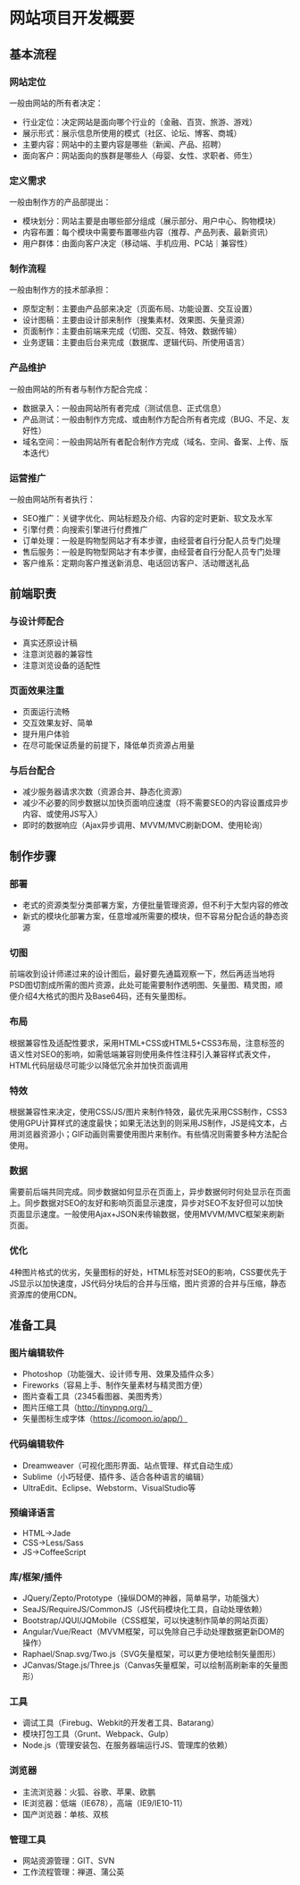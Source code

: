 # 网站项目开发概要

## 基本流程

### 网站定位

一般由网站的所有者决定：

+ 行业定位：决定网站是面向哪个行业的（金融、百货、旅游、游戏）
+ 展示形式：展示信息所使用的模式（社区、论坛、博客、商城）
+ 主要内容：网站中的主要内容是哪些（新闻、产品、招聘）
+ 面向客户：网站面向的族群是哪些人（母婴、女性、求职者、师生）

### 定义需求

一般由制作方的产品部提出：

+ 模块划分：网站主要是由哪些部分组成（展示部分、用户中心、购物模块）
+ 内容布置：每个模块中需要布置哪些内容（推荐、产品列表、最新资讯）
+ 用户群体：由面向客户决定（移动端、手机应用、PC站｜兼容性）

### 制作流程

一般由制作方的技术部承担：

+ 原型定制：主要由产品部来决定（页面布局、功能设置、交互设置）
+ 设计图稿：主要由设计部来制作（搜集素材、效果图、矢量资源）
+ 页面制作：主要由前端来完成（切图、交互、特效、数据传输）
+ 业务逻辑：主要由后台来完成（数据库、逻辑代码、所使用语言）

### 产品维护

一般由网站的所有者与制作方配合完成：

+ 数据录入：一般由网站所有者完成（测试信息、正式信息）
+ 产品测试：一般由制作方完成、或由制作方配合所有者完成（BUG、不足、友好性）
+ 域名空间：一般由网站所有者配合制作方完成（域名、空间、备案、上传、版本迭代）

### 运营推广

一般由网站所有者执行：

+ SEO推广：关键字优化、网站标题及介绍、内容的定时更新、软文及水军
+ 引擎付费：向搜索引擎进行付费推广
+ 订单处理：一般是购物型网站才有本步骤，由经营者自行分配人员专门处理
+ 售后服务：一般是购物型网站才有本步骤，由经营者自行分配人员专门处理
+ 客户维系：定期向客户推送新消息、电话回访客户、活动赠送礼品


## 前端职责

### 与设计师配合

+ 真实还原设计稿
+ 注意浏览器的兼容性
+ 注意浏览设备的适配性

### 页面效果注重

+ 页面运行流畅
+ 交互效果友好、简单
+ 提升用户体验
+ 在尽可能保证质量的前提下，降低单页资源占用量

### 与后台配合

+ 减少服务器请求次数（资源合并、静态化资源）
+ 减少不必要的同步数据以加快页面响应速度（将不需要SEO的内容设置成异步内容、或使用JS写入）
+ 即时的数据响应（Ajax异步调用、MVVM/MVC刷新DOM、使用轮询）


## 制作步骤

### 部署

+ 老式的资源类型分类部署方案，方便批量管理资源，但不利于大型内容的修改
+ 新式的模块化部署方案，任意增减所需要的模块，但不容易分配合适的静态资源

### 切图

前端收到设计师递过来的设计图后，最好要先通篇观察一下，然后再适当地将PSD图切割成所需的图片资源，此处可能需要制作透明图、矢量图、精灵图，顺便介绍4大格式的图片及Base64码，还有矢量图标。

### 布局

根据兼容性及适配性要求，采用HTML+CSS或HTML5+CSS3布局，注意标签的语义性对SEO的影响，如需低端兼容则使用条件性注释引入兼容样式表文件，HTML代码层级尽可能少以降低冗余并加快页面调用

### 特效

根据兼容性来决定，使用CSS/JS/图片来制作特效，最优先采用CSS制作，CSS3使用GPU计算样式的速度最快；如果无法达到的则采用JS制作，JS是纯文本，占用浏览器资源小；GIF动画则需要使用图片来制作。有些情况则需要多种方法配合使用。

### 数据

需要前后端共同完成。同步数据如何显示在页面上，异步数据何时何处显示在页面上。同步数据对SEO的友好和影响页面显示速度，异步对SEO不友好但可以加快页面显示速度。一般使用Ajax+JSON来传输数据，使用MVVM/MVC框架来刷新页面。

### 优化

4种图片格式的优劣，矢量图标的好处，HTML标签对SEO的影响，CSS要优先于JS显示以加快速度，JS代码分块后的合并与压缩，图片资源的合并与压缩，静态资源库的使用CDN。

## 准备工具

### 图片编辑软件

+ Photoshop（功能强大、设计师专用、效果及插件众多）
+ Fireworks（容易上手、制作矢量素材与精灵图方便）
+ 图片查看工具（2345看图器、美图秀秀）
+ 图片压缩工具（http://tinypng.org/）
+ 矢量图标生成字体（https://icomoon.io/app/）

### 代码编辑软件

+ Dreamweaver（可视化图形界面、站点管理、样式自动生成）
+ Sublime（小巧轻便、插件多、适合各种语言的编辑）
+ UltraEdit、Eclipse、Webstorm、VisualStudio等

### 预编译语言

+ HTML->Jade
+ CSS->Less/Sass
+ JS->CoffeeScript

### 库/框架/插件

+ JQuery/Zepto/Prototype（操纵DOM的神器，简单易学，功能强大）
+ SeaJS/RequireJS/CommonJS（JS代码模块化工具，自动处理依赖）
+ Bootstrap/JQUI/JQMobile（CSS框架，可以快速制作简单的网站页面）
+ Angular/Vue/React（MVVM框架，可以免除自己手动处理数据更新DOM的操作）
+ Raphael/Snap.svg/Two.js（SVG矢量框架，可以更方便地绘制矢量图形）
+ JCanvas/Stage.js/Three.js（Canvas矢量框架，可以绘制高刷新率的矢量图形）

### 工具

+ 调试工具（Firebug、Webkit的开发者工具、Batarang）
+ 模块打包工具（Grunt、Webpack、Gulp）
+ Node.js（管理安装包、在服务器端运行JS、管理库的依赖）

### 浏览器

+ 主流浏览器：火狐、谷歌、苹果、欧鹏
+ IE浏览器：低端（IE678），高端（IE9/IE10-11）
+ 国产浏览器：单核、双核

### 管理工具

+ 网站资源管理：GIT、SVN
+ 工作流程管理：禅道、蒲公英